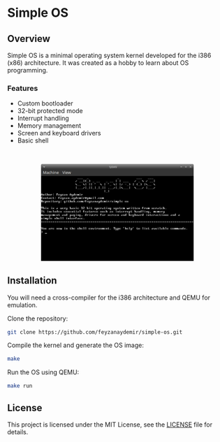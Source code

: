 # Simple OS

<!-- <p align="center"><img src="icon.png" width="250" /></p> -->

## Overview

Simple OS is a minimal operating system kernel developed for the i386 (x86) architecture. It was created as a hobby to learn about OS programming.

### **Features**
  - Custom bootloader
  - 32-bit protected mode
  - Interrupt handling
  - Memory management
  - Screen and keyboard drivers
  - Basic shell

<br/>
<p align="center"><img src="screenshot.png" width="350"/></p>

## Installation

You will need a cross-compiler for the i386 architecture and QEMU for emulation.

Clone the repository:
```bash
git clone https://github.com/feyzanaydemir/simple-os.git
```

Compile the kernel and generate the OS image:
```bash
make
```

Run the OS using QEMU:
```bash
make run
```

## License

This project is licensed under the MIT License, see the [LICENSE](LICENSE) file for details.
